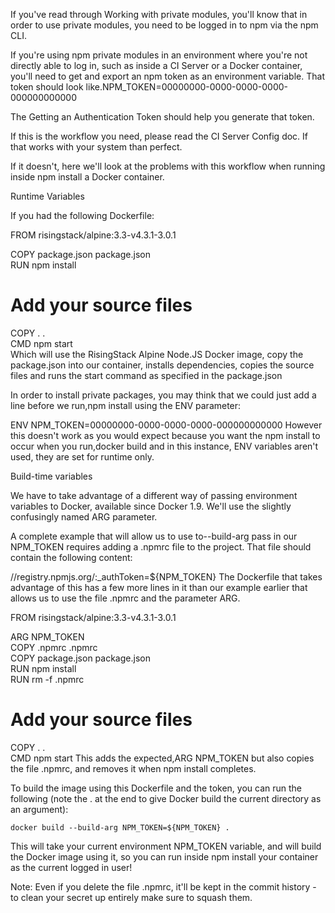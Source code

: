 If you've read through Working with private modules, you'll know that in order to use private modules, you need to be logged in to npm via the npm CLI.

If you're using npm private modules in an environment where you're not directly able to log in, such as inside a CI Server or a Docker container, you'll need to get and export an npm token as an environment variable. That token should look like.NPM_TOKEN=00000000-0000-0000-0000-000000000000

The Getting an Authentication Token should help you generate that token.

If this is the workflow you need, please read the CI Server Config doc. If that works with your system than perfect.

If it doesn't, here we'll look at the problems with this workflow when running inside npm install a Docker container.

Runtime Variables

If you had the following Dockerfile:

FROM risingstack/alpine:3.3-v4.3.1-3.0.1
 
COPY package.json package.json  
RUN npm install
 
# Add your source files
COPY . .  
CMD npm start  
Which will use the RisingStack Alpine Node.JS Docker image, copy the package.json into our container, installs dependencies, copies the source files and runs the start command as specified in the package.json

In order to install private packages, you may think that we could just add a line before we run,npm install using the ENV parameter:

ENV NPM_TOKEN=00000000-0000-0000-0000-000000000000
However this doesn't work as you would expect because you want the npm install to occur when you run,docker build and in this instance, ENV variables aren't used, they are set for runtime only.

Build-time variables

We have to take advantage of a different way of passing environment variables to Docker, available since Docker 1.9. We'll use the slightly confusingly named ARG parameter.

A complete example that will allow us to use to--build-arg pass in our NPM_TOKEN requires adding a .npmrc file to the project. That file should contain the following content:

//registry.npmjs.org/:_authToken=${NPM_TOKEN}
The Dockerfile that takes advantage of this has a few more lines in it than our example earlier that allows us to use the file .npmrc and the parameter ARG.

FROM risingstack/alpine:3.3-v4.3.1-3.0.1
 
ARG NPM_TOKEN  
COPY .npmrc .npmrc  
COPY package.json package.json  
RUN npm install  
RUN rm -f .npmrc
 
# Add your source files
COPY . .  
CMD npm start
This adds the expected,ARG NPM_TOKEN but also copies the file .npmrc, and removes it when npm install completes.

To build the image using this Dockerfile and the token, you can run the following (note the . at the end to give Docker build the current directory as an argument):
```
docker build --build-arg NPM_TOKEN=${NPM_TOKEN} .
```
This will take your current environment NPM_TOKEN variable, and will build the Docker image using it, so you can run inside npm install your container as the current logged in user!

Note: Even if you delete the file .npmrc, it'll be kept in the commit history - to clean your secret up entirely make sure to squash them.
